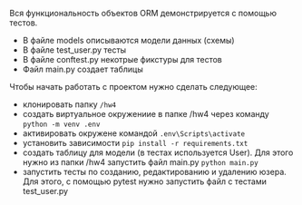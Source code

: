 Вся функциональность объектов ORM демонстрируется с помощью тестов.
- В файле models описываются модели данных (схемы)
- В файле test_user.py тесты
- В файле conftest.py некотрые фикстуры для тестов
- Файл main.py создает таблицы

Чтобы начать работать с проектом нужно сделать следующее:
 - клонировать папку `/hw4`
 - создать виртуальное окружениие в папке /hw4 через команду `python -m venv .env`
 - активировать окружене командой `.env\Scripts\activate`
 - установить зависимости `pip install -r requirements.txt`
 - создать таблицу для модели (в тестах используется User). Для этого нужно из папки /hw4 запустить файл main.py
   `python main.py`
 - запустить тесты по созданию, редактированию и удалению юзера. Для этого, с помощью pytest нужно запустить файл с 
   тестами test_user.py
